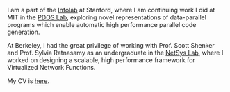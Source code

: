 I am a part of the [Infolab](http://infolab.stanford.edu) at Stanford, where I
am continuing work I did at MIT in the [PDOS Lab](http://pdos.csail.mit.edu),
exploring novel representations of data-parallel programs which enable 
automatic high performance parallel code generation.

At Berkeley, I had the great privilege of working with Prof. Scott Shenker and
Prof. Sylvia Ratnasamy as an undergraduate in the [NetSys
Lab](http://netsys.cs.berkeley.edu), where I worked on designing a scalable,
high performance framework for Virtualized Network Functions.

My CV is [here](https://dl.dropboxusercontent.com/u/10572674/cv.pdf).
